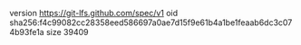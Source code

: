 version https://git-lfs.github.com/spec/v1
oid sha256:f4c99082cc28358eed586697a0ae7d15f9e61b4a1be1feaab6dc3c074b93fe1a
size 39409
